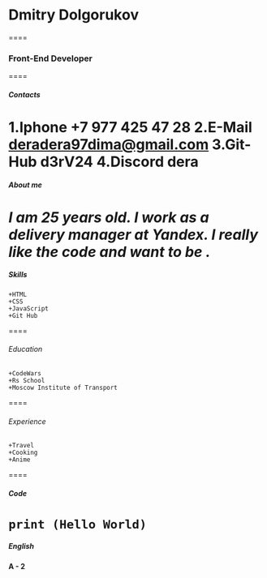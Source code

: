 # Dmitry Dolgorukov
====
### Front-End Developer
====
##### Contacts
1.**Iphone** +7 977 425 47 28
2.**E-Mail** deradera97dima@gmail.com
3.**Git-Hub** d3rV24
4.**Discord** dera
====
##### About me
*I am 25 years old. I work as a delivery manager at Yandex. I really like the code and want to be .*
====
##### Skills
    +HTML
    +CSS
    +JavaScript
    +Git Hub
====
###### Education
    +CodeWars
    +Rs School
    +Moscow Institute of Transport
====
###### Experience
    +Travel
    +Cooking
    +Anime
====
##### Code
`print (Hello World)`
====
##### English
**A - 2**

